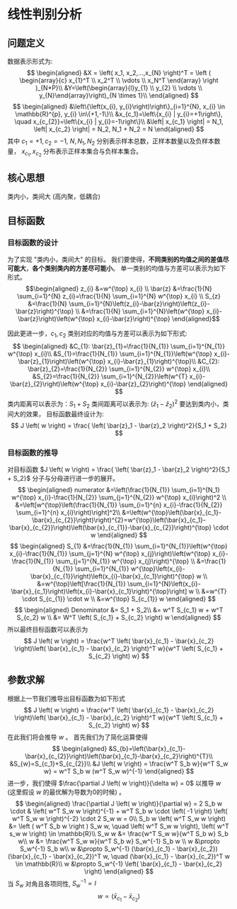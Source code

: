 # 线性判别分析
## 问题定义
数据表示形式为:
$$
\begin{aligned}
&X = \left( x_1, x_2,...,x_{N} \right)^T = \left (
\begin{array}{c}
x_{1}^T \\
x_2^T \\
\vdots \\
x_N^T 
\end{array}
\right )_{N*P}\\
&Y=\left(\begin{array}{l}y_{1} \\ y_{2} \\ \vdots \\ y_{N}\end{array}\right)_{N \times 1}\\
\end{aligned}
$$
$$
\begin{aligned}
&\left\{\left(x_{i}, y_{i}\right)\right\}_{i=1}^{N}, x_{i} \in \mathbb{R}^{p}, y_{i} \in\{+1,-1\}\\
&x_{c_1}=\left\{x_{i} | y_{i}=+1\right\}, \quad x_{c_{2}}=\left\{x_{i} | y_{i}=-1\right\}\\
&\left| x_{c_1} \right| = N_1, \left| x_{c_2} \right| = N_2, N_1 + N_2 = N
\end{aligned}
$$
其中 $c_1 = +1, c_2 = -1$, $N, N_1, N_2$ 分别表示样本总数，正样本数量以及负样本数量， $x_{c_1}, x_{c_2}$ 分布表示正样本集合与负样本集合。
## 核心思想
类内小，类间大 (高内聚，低耦合)
## 目标函数
### 目标函数的设计
为了实现 "类内小，类间大" 的目标。
我们要使得，**不同类别的均值之间的差值尽可能大**，**各个类别类内的方差尽可能小**。
单一类别的均值与方差可以表示为如下形式。
$$\begin{aligned} z_{i} &=w^{\top} x_{i} \\ \bar{z} &=\frac{1}{N} \sum_{i=1}^{N} z_{i}=\frac{1}{N} \sum_{i=1}^{N} w^{\top} x_{i} \\ S_{z} &=\frac{1}{N} \sum_{i=1}^{N}\left(z_{i}-\bar{z}\right)\left(z_{i}-\bar{z}\right)^{\top} \\ &=\frac{1}{N} \sum_{i=1}^{N}\left(w^{\top} x_{i}-\bar{z}\right)\left(w^{\top} x_{i}-\bar{z}\right)^{\top} \end{aligned}$$

因此更进一步，$c_1, c_2$ 类别对应的均值与方差可以表示为如下形式:
$$
\begin{aligned}
&C_{1}: \bar{z}_{1}=\frac{1}{N_{1}} \sum_{i=1}^{N_{1}} w^{\top} x_{i}\\
&S_{1}=\frac{1}{N_{1}} \sum_{i=1}^{N_{1}}\left(w^{\top} x_{i}-\bar{z}_{1}\right)\left(w^{\top} x_{i}-\bar{z}_{1}\right)^{\top}\\
&C_{2}: \bar{z}_{2}=\frac{1}{N_{2}} \sum_{i=1}^{N_{2}} w^{\top} x_{i}\\
&S_{2}=\frac{1}{N_{2}} \sum_{i=1}^{N_{2}}\left(w^{T} x_{i}-\bar{z}_{2}\right)\left(w^{\top} x_{i}-\bar{z}_{2}\right)^{\top}
\end{aligned}
$$
类内距离可以表示为：$S_1 + S_2$
类间距离可以表示为: $\left( \bar{z}_1 - \bar{z}_{2} \right)^{2}$
要达到类内小，类间大的效果， 目标函数最终设计为:
$$
J \left( w \right) = \frac{ \left( \bar{z}_1 - \bar{z}_2 \right)^2}{S_1 + S_2}
$$
### 目标函数的推导
对目标函数 $J \left( w \right) = \frac{ \left( \bar{z}_1 - \bar{z}_2 \right)^2}{S_1 + S_2}$ 分子与分母进行进一步的展开。
$$
\begin{aligned}
numerator &=\left(\frac{1}{N_{1}} \sum_{i=1}^{N_1} w^{\top} x_{i}-\frac{1}{N_{2}} \sum_{j=1}^{N_{2}} w^{\top} x_{i}\right)^2 \\
&=\left[w^{\top}\left(\frac{1}{N_{1}} \sum_{i=1}^{n} x_{i}-\frac{1}{N_{2}} \sum_{i=1}^{n} x_{i}\right)\right]^2\\
&=\left(w^{\top}\left(\bar{x}_{c_1}-\bar{x}_{c_{2}}\right)\right)^{2}=w^{\top}\left(\bar{x}_{c_1}-\bar{x}_{c_{2}}\right)\left(\bar{x}_{c_{1}}-\bar{x}_{c_{2}}\right)^{\top} \cdot w
\end{aligned}
$$
$$
\begin{aligned}
S_{1} &=\frac{1}{N_{1}} \sum_{i=1}^{N_{1}}\left(w^{\top} x_{i}-\frac{1}{N_{1}} \sum_{j=1}^{N} w^{\top} x_{j}\right)\left(w^{\top} x_{i}-\frac{1}{N_{1}} \sum_{j=1}^{N_{1}} w^{\top} x_{j}\right)^{\top} \\
&=\frac{1}{N_{1}} \sum_{i=1}^{N_{1}} w^{\top}\left(x_{i}- \bar{x}_{c_{1}}\right)\left(x_{i}-\bar{x}_{c_1}\right)^{\top} w \\
&=w^{\top}\left[\frac{1}{N_{1}} \sum_{i=1}^{N}\left(x_{i}-\bar{x}_{c_1}\right)\left(x_{i}-\bar{x}_{c_1}\right)^{\top}\right] w \\
&=w^{T} \cdot S_{c_{1}} \cdot w \\
&=w^{\top} S_{c_{1}} w
\end{aligned}
$$
$$
\begin{aligned}
Denominator &= S_1 + S_2\\ 
&= w^T S_{c_1} w + w^T S_{c_2} w \\
&= W^T \left( S_{c_1} + S_{c_2} \right) w
\end{aligned}
$$
所以最终目标函数可以表示为
$$
J \left( w \right) = \frac{w^T \left( \bar{x}_{c_1} - \bar{x}_{c_2} \right)\left( \bar{x}_{c_1} - \bar{x}_{c_2} \right)^T w}{w^T \left( S_{c_1} + S_{c_2} \right) w}
$$
## 参数求解
根据上一节我们推导出目标函数为如下形式 
$$
J \left( w \right) = \frac{w^T \left( \bar{x}_{c_1} - \bar{x}_{c_2} \right)\left( \bar{x}_{c_1} - \bar{x}_{c_2} \right)^T w}{w^T \left( S_{c_1} + S_{c_2} \right) w}
$$
在此我们将会推导 $w$ 。 
首先我们为了简化运算使得
$$
\begin{aligned}
&S_{b}=\left(\bar{x}_{c_1}-\bar{x}_{c_{2}}\right)\left(\bar{x}_{c_1}-\bar{x}_{c_2}\right)^{T}\\
&S_{w}=S_{c_1}+S_{c_{2}}\\
&J \left( w \right) = \frac{w^T S_b w}{w^T S_w w} = w^T S_b w (w^T S_w w)^{-1}
\end{aligned}
$$
进一步，我们使得 $\frac{\partial J \left( w \right)}{\delta w} = 0$ 以推导 $w$ (这里假设 $w$ 的最优解为导数为0的时候) 。
$$
\begin{aligned}
\frac{\partial J \left( w \right)}{\partial w} = 2 S_b w \cdot & \left( w^T S_w w \right)^{-1} + w^T S_b w \cdot \left( -1 \right) \left( w^T S_w w \right)^{-2} \cdot 2 S_w w  = 0\\
S_b w \left( w^T S_w w \right) &= \left ( w^T S_b w \right ) S_w w, \quad \left( w^T S_w w \right), \left( w^T s_w w \right) \in \mathbb{R}\\
S_w w &= \frac{w^T S_w w}{w^T S_b w} S_b w\\
    w &= \frac{w^T S_w w}{w^T S_b w} S_w^{-1} S_b w \\
    w &\propto S_w^{-1} S_b w\\
    w &\propto S_w^{-1} (\bar{x}_{c_1} - \bar{x}_{c_2}) (\bar{x}_{c_1} - \bar{x}_{c_2})^T w, \quad (\bar{x}_{c_1} - \bar{x}_{c_2})^T w \in \mathbb{R}\\
    w &\propto S_w^{-1} \left( \bar{x}_{c_1} - \bar{x}_{c_2} \right)
\end{aligned}
$$
当 $S_w$ 对角且各项同性, $S_w^{-1} \propto I$ 
$$
w  \propto \left( \bar{x}_{c_1} - \bar{x}_{c_2} \right)
$$


